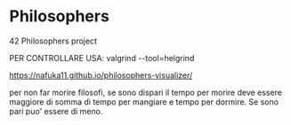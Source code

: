 # Philosophers
42 Philosophers project

PER CONTROLLARE USA:
valgrind --tool=helgrind

https://nafuka11.github.io/philosophers-visualizer/

per non far morire filosofi, se sono dispari il tempo per morire deve essere maggiore di somma di tempo per mangiare e tempo per dormire.
Se sono pari puo' essere di meno.